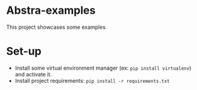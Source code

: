 # Abstra-examples

This project showcases some examples

# Set-up
- Install some virtual environment manager (ex: `pip install virtualenv`) and activate it.
- Install project requirements: `pip install -r requirements.txt`
